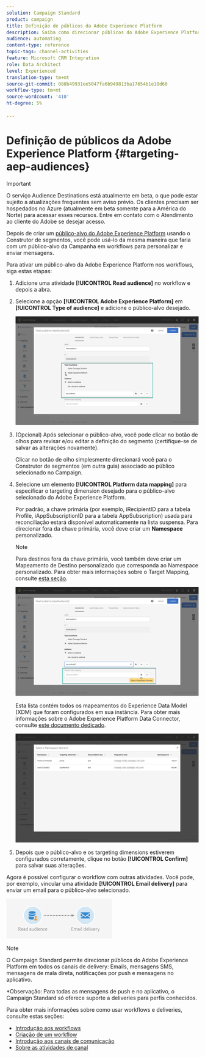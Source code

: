 ```yaml
---
solution: Campaign Standard
product: campaign
title: Definição de públicos da Adobe Experience Platform
description: Saiba como direcionar públicos do Adobe Experience Platform em fluxos de trabalho.
audience: automating
content-type: reference
topic-tags: channel-activities
feature: Microsoft CRM Integration
role: Data Architect
level: Experienced
translation-type: tm+mt
source-git-commit: 088b49931ee5047fa6b949813ba17654b1e10d60
workflow-type: tm+mt
source-wordcount: '410'
ht-degree: 5%

---
```



# Definição de públicos da Adobe Experience Platform {#targeting-aep-audiences}

>[!IMPORTANT]
>
>O serviço Audience Destinations está atualmente em beta, o que pode estar sujeito a atualizações frequentes sem aviso prévio. Os clientes precisam ser hospedados no Azure (atualmente em beta somente para a América do Norte) para acessar esses recursos. Entre em contato com o Atendimento ao cliente do Adobe se desejar acesso.

Depois de criar um [público-alvo do Adobe Experience Platform](../../integrating/using/aep-about-audience-destinations-service.md) usando o Construtor de segmentos, você pode usá-lo da mesma maneira que faria com um público-alvo da Campanha em workflows para personalizar e enviar mensagens.

Para ativar um público-alvo da Adobe Experience Platform nos workflows, siga estas etapas:

1. Adicione uma atividade **[!UICONTROL Read audience]** no workflow e depois a abra.

1. Selecione a opção **[!UICONTROL Adobe Experience Platform]** em **[!UICONTROL Type of audience]** e adicione o público-alvo desejado.

   ![](assets/aep_wkf_readaudience.png)

1. (Opcional) Após selecionar o público-alvo, você pode clicar no botão de olhos para revisar e/ou editar a definição do segmento (certifique-se de salvar as alterações novamente).

   Clicar no botão de olho simplesmente direcionará você para o Construtor de segmentos (em outra guia) associado ao público selecionado no Campaign.

1. Selecione um elemento **[!UICONTROL Platform data mapping]** para especificar o targeting dimension desejado para o público-alvo selecionado do Adobe Experience Platform.

   Por padrão, a chave primária (por exemplo, iRecipientID para a tabela Profile, iAppSubscriptionID para a tabela AppSubscription) usada para reconciliação estará disponível automaticamente na lista suspensa. Para direcionar fora da chave primária, você deve criar um **Namespace** personalizado.

   >[!NOTE]
   >
   >Para destinos fora da chave primária, você também deve criar um Mapeamento de Destino personalizado que corresponda ao Namespace personalizado. Para obter mais informações sobre o Target Mapping, consulte [esta seção](../../administration/using/target-mappings-in-campaign.md).

   ![](assets/aep_wkf_readaudience_namespace.png)

   Esta lista contém todos os mapeamentos do Experience Data Model (XDM) que foram configurados em sua instância. Para obter mais informações sobre o Adobe Experience Platform Data Connector, consulte [este documento dedicado](../../integrating/using/aep-about-data-connector.md).

   ![](assets/aep_wkf_readaudience_namespace2.png)

1. Depois que o público-alvo e os targeting dimensions estiverem configurados corretamente, clique no botão **[!UICONTROL Confirm]** para salvar suas alterações.

Agora é possível configurar o workflow com outras atividades. Você pode, por exemplo, vincular uma atividade **[!UICONTROL Email delivery]** para enviar um email para o público-alvo selecionado.

![](assets/aep_wkf_email.png)

>[!NOTE]
>
>O Campaign Standard permite direcionar públicos do Adobe Experience Platform em todos os canais de delivery: Emails, mensagens SMS, mensagens de mala direta, notificações por push e mensagens no aplicativo.
>
>*Observação: Para todas as mensagens de push e no aplicativo, o Campaign Standard só oferece suporte a deliveries para perfis conhecidos.

Para obter mais informações sobre como usar workflows e deliveries, consulte estas seções:

* [Introdução aos workflows](../../automating/using/get-started-workflows.md)
* [Criação de um workflow](../../automating/using/building-a-workflow.md)
* [Introdução aos canais de comunicação](../../channels/using/get-started-communication-channels.md)
* [Sobre as atividades de canal](../../automating/using/about-channel-activities.md)
